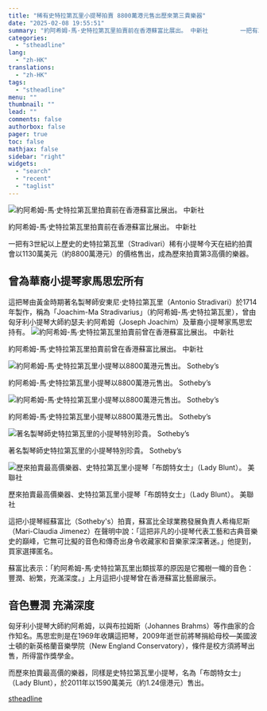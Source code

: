```yaml
---
title: "稀有史特拉第瓦里小提琴拍賣 8800萬港元售出歷來第三貴樂器"
date: "2025-02-08 19:55:51"
summary: "約阿希姆-馬·史特拉第瓦里拍賣前在香港蘇富比展出。 中新社         一把有3世紀以上..."
categories:
  - "stheadline"
lang:
  - "zh-HK"
translations:
  - "zh-HK"
tags:
  - "stheadline"
menu: ""
thumbnail: ""
lead: ""
comments: false
authorbox: false
pager: true
toc: false
mathjax: false
sidebar: "right"
widgets:
  - "search"
  - "recent"
  - "taglist"
---
```


![約阿希姆-馬·史特拉第瓦里拍賣前在香港蘇富比展出。 中新社](https://image.stheadline.com/f/680p0/0x0/100/none/ca011d7f13958d38fb94f04a0f009e3b/stheadline/inewsmedia/20250208/_2025020819533218043.jpg)

約阿希姆-馬·史特拉第瓦里拍賣前在香港蘇富比展出。 中新社




一把有3世紀以上歷史的史特拉第瓦里（Stradivari）稀有小提琴今天在紐約拍賣會以1130萬美元（約8800萬港元）的價格售出，成為歷來拍賣第3高價的樂器。

曾為華裔小提琴家馬思宏所有
-------------

這把琴由黃金時期著名製琴師安東尼·史特拉第瓦里（Antonio Stradivari）於1714年製作，稱為「Joachim-Ma Stradivarius」（約阿希姆-馬·史特拉第瓦里），曾由匈牙利小提琴大師約瑟夫·約阿希姆（Joseph Joachim）及華裔小提琴家馬思宏持有。
 ![約阿希姆-馬·史特拉第瓦里拍賣前曾在香港蘇富比展出。 中新社](https://image.hkhl.hk/f/1024p0/0x0/100/none/3da494ce589573959bc16db65599a0a6/2025-02/IMG_4659_0.jpeg)


約阿希姆-馬·史特拉第瓦里拍賣前曾在香港蘇富比展出。 中新社



 ![約阿希姆-馬·史特拉第瓦里小提琴以8800萬港元售出。 Sotheby’s](https://image.hkhl.hk/f/1024p0/0x0/100/none/9c687b559d6f0eec2cdf1e468cebbef6/2025-02/IMG_4654.jpeg)


約阿希姆-馬·史特拉第瓦里小提琴以8800萬港元售出。 Sotheby’s



 ![約阿希姆-馬·史特拉第瓦里小提琴以8800萬港元售出。 Sotheby’s](https://image.hkhl.hk/f/1024p0/0x0/100/none/406c527a6c2cd2c3ff689f130b65725e/2025-02/IMG_4655.jpeg)


約阿希姆-馬·史特拉第瓦里小提琴以8800萬港元售出。 Sotheby’s



 ![著名製琴師史特拉第瓦里的小提琴特別珍貴。 Sotheby’s](https://image.hkhl.hk/f/1024p0/0x0/100/none/57fe2edf920c05e344f53ddb422401e7/2025-02/IMG_4657.jpeg)


著名製琴師史特拉第瓦里的小提琴特別珍貴。 Sotheby’s



 ![歷來拍賣最高價樂器、史特拉第瓦里小提琴「布朗特女士」（Lady Blunt）。 美聯社](https://image.hkhl.hk/f/1024p0/0x0/100/none/7131ace3a2e63cb19076d24b340647f0/2025-02/IMG_4661_0.jpeg)


歷來拍賣最高價樂器、史特拉第瓦里小提琴「布朗特女士」（Lady Blunt）。 美聯社




這把小提琴經蘇富比（Sotheby\'s）拍賣，蘇富比全球業務發展負責人希梅尼斯（Mari-Claudia Jimenez）在聲明中說：「這把非凡的小提琴代表工藝和古典音樂史的巔峰，它無可比擬的音色和傳奇出身令收藏家和音樂家深深著迷。」他提到，買家選擇匿名。

蘇富比表示：「約阿希姆-馬·史特拉第瓦里出類拔萃的原因是它獨樹一幟的音色：豐潤、紛繁，充滿深度。」上月這把小提琴曾在香港蘇富比藝廊展示。

音色豐潤 充滿深度
---------

匈牙利小提琴大師約阿希姆，以與布拉姆斯（Johannes Brahms）等作曲家的合作知名。馬思宏則是在1969年收購這把琴，2009年逝世前將琴捐給母校—美國波士頓的新英格蘭音樂學院（New England Conservatory），條件是校方須將琴出售，所得當作獎學金。

而歷來拍賣最高價的樂器，同樣是史特拉第瓦里小提琴，名為「布朗特女士」（Lady Blunt），於2011年以1590萬美元（約1.24億港元）售出。

[stheadline](https://std.stheadline.com/realtime/article/2051617/即時-國際-稀有史特拉第瓦里小提琴拍賣-8800萬港元售出歷來第三貴樂器)
